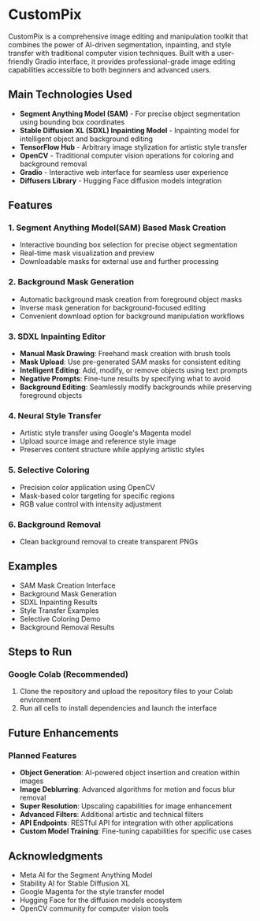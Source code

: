 # CustomPix

CustomPix is a comprehensive image editing and manipulation toolkit that combines the power of AI-driven segmentation, inpainting, and style transfer with traditional computer vision techniques. Built with a user-friendly Gradio interface, it provides professional-grade image editing capabilities accessible to both beginners and advanced users.

## Main Technologies Used

- **Segment Anything Model (SAM)** - For precise object segmentation using bounding box coordinates
- **Stable Diffusion XL (SDXL) Inpainting Model** - Inpainting model for intelligent object and background editing
- **TensorFlow Hub** - Arbitrary image stylization for artistic style transfer
- **OpenCV** - Traditional computer vision operations for coloring and background removal
- **Gradio** - Interactive web interface for seamless user experience
- **Diffusers Library** - Hugging Face diffusion models integration

## Features

### 1. Segment Anything Model(SAM) Based Mask Creation
- Interactive bounding box selection for precise object segmentation
- Real-time mask visualization and preview
- Downloadable masks for external use and further processing

### 2. Background Mask Generation
- Automatic background mask creation from foreground object masks
- Inverse mask generation for background-focused editing
- Convenient download option for background manipulation workflows

### 3. SDXL Inpainting Editor
- **Manual Mask Drawing**: Freehand mask creation with brush tools
- **Mask Upload**: Use pre-generated SAM masks for consistent editing
- **Intelligent Editing**: Add, modify, or remove objects using text prompts
- **Negative Prompts**: Fine-tune results by specifying what to avoid
- **Background Editing**: Seamlessly modify backgrounds while preserving foreground objects

### 4. Neural Style Transfer
- Artistic style transfer using Google's Magenta model
- Upload source image and reference style image
- Preserves content structure while applying artistic styles

### 5. Selective Coloring
- Precision color application using OpenCV
- Mask-based color targeting for specific regions
- RGB value control with intensity adjustment


### 6. Background Removal
- Clean background removal to create transparent PNGs


## Examples

- SAM Mask Creation Interface
- Background Mask Generation
- SDXL Inpainting Results
- Style Transfer Examples
- Selective Coloring Demo
- Background Removal Results

## Steps to Run

### Google Colab (Recommended)
1. Clone the repository and upload the repository files to your Colab environment
2. Run all cells to install dependencies and launch the interface


## Future Enhancements

### Planned Features
- **Object Generation**: AI-powered object insertion and creation within images
- **Image Deblurring**: Advanced algorithms for motion and focus blur removal
- **Super Resolution**: Upscaling capabilities for image enhancement
- **Advanced Filters**: Additional artistic and technical filters
- **API Endpoints**: RESTful API for integration with other applications
- **Custom Model Training**: Fine-tuning capabilities for specific use cases


## Acknowledgments
- Meta AI for the Segment Anything Model
- Stability AI for Stable Diffusion XL
- Google Magenta for the style transfer model
- Hugging Face for the diffusion models ecosystem
- OpenCV community for computer vision tools